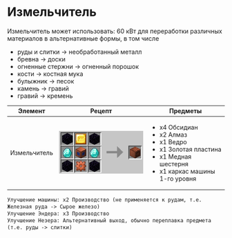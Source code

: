 # Измельчитель

Измельчитель может использовать: 60 кВт для переработки различных материалов в альтернативные формы, в том числе

* руды и слитки -> необработанный металл
* бревна -> доски
* огненные стержни -> огненный порошок
* кости -> костная мука
* булыжник -> песок
* камень -> гравий
* гравий -> кремень

| Элемент      | Рецепт                                        | Предметы                                                                                                                                                    |
| ------------ | --------------------------------------------- | ----------------------------------------------------------------------------------------------------------------------------------------------------------- |
| Измельчитель | ![Гриндер](../../.gitbook/assets/grinder.png) | <ul><li>x4 Обсидиан</li><li>x2 Алмаз</li><li>x1 Ведро</li><li>x1 Золотая пластина</li><li>x1 Медная шестерня</li><li>x1 каркас машины 1-го уровня</li></ul> |

```
Улучшение машины: x2 Производство (не применяется к рудам, т.е. Железная руда -> Сырое железо)
Улучшение Эндера: x3 Производство
Улучшение Незера: Альтернативный выход, обычно переплавка предмета (т.е. руды -> слитки)
```
